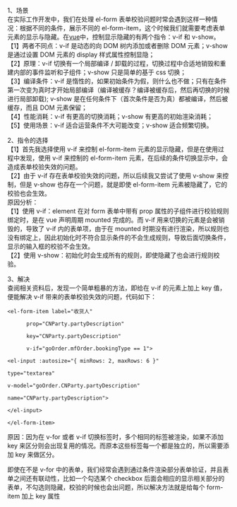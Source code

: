 1、场景\
在实际工作开发中，我们在处理 el-form 表单校验问题时常会遇到这样一种情况：根据不同的条件，展示不同的 el-form-item，这个时候我们就需要考虑表单元素的显示与隐藏。在[vue](https://so.csdn.net/so/search?q=vue\&spm=1001.2101.3001.7020)中，控制显示隐藏的有两个指令：v-if 和 v-show。\
【1】两者不同点：v-if 是动态的向 DOM 树内添加或者删除 DOM 元素；v-show 是通过设置 DOM 元素的 display 样式属性控制显隐；\
【2】原理：v-if 切换有一个局部编译 / 卸载的过程，切换过程中合适地销毁和重建内部的事件监听和子组件；v-show 只是简单的基于 css 切换；\
【3】编译条件：v-if 是惰性的，如果初始条件为假，则什么也不做；只有在条件第一次变为真时才开始局部编译（编译被缓存？编译被缓存后，然后再切换的时候进行局部卸载); v-show 是在任何条件下（首次条件是否为真）都被编译，然后被缓存，而且 DOM 元素保留；\
【4】性能消耗：v-if 有更高的切换消耗；v-show 有更高的初始渲染消耗；\
【5】使用场景：v-if 适合运营条件不大可能改变；v-show 适合频繁切换。

2、指令的选择\
【1】首先我选择使用 v-if 来控制 el-form-item 元素的显示隐藏，但是在使用过程中发现，使用 v-if 来控制的 el-form-item 元素，在后续的条件切换显示中，会造成表单校验失效的问题。\
【2】由于 v-if 存在表单校验失效的问题，所以后续我又尝试了使用 v-show 来控制，但是 v-show 也存在一个问题，就是即使 el-form-item 元素被隐藏了，它的校验也会生效。\
原因分析：\
【1】使用 v-if：element 在对 form 表单中带有 prop 属性的子组件进行校验规则绑定时，是在 vue 声明周期 mounted 完成的。而 v-if 用来切换的元素是会被销毁的，导致了 v-if 内的表单项，由于在 mounted 时期没有进行渲染，所以规则也没有绑定上，因此初始化时不符合显示条件的不会生成规则，导致后面切换条件，显示的输入框的校验不会生效。\
【2】使用 v-show：初始化时会生成所有的规则，即使隐藏了也会进行规则校验。

3、解决\
查阅相关资料后，发现一个简单粗暴的方法，即给在 v-if 的元素上加上 key 值，便能解决 v-if 带来的表单校验失效的问题，代码如下：

```
<el-form-item label="收货人"

      prop="CNParty.partyDescription"

      key="CNParty.partyDescription"

      v-if="goOrder.mfOrder.bookingType == 1">

<el-input :autosize="{ minRows: 2, maxRows: 6 }"

type="textarea"

v-model="goOrder.CNParty.partyDescription"

name="CNParty.partyDescription">

</el-input>

</el-form-item>
```

原因：因为在 v-for 或者 v-if 切换标签时，多个相同的标签被渲染，如果不添加 key 来区分则会出现复用的情况。而原本这些标签每一个都是独立的，所以需要添加 key 来做区分。

即使在不是 v-for 中的表单，我们经常会遇到通过条件渲染部分表单验证，并且表单之间还有联动性，比如一个勾选某个 checkbox 后面会相应的显示相关部分的表单，不勾选则隐藏，校验的时候也会出问题，所以解决方法就是给每个 form-item 加上 key 属性
